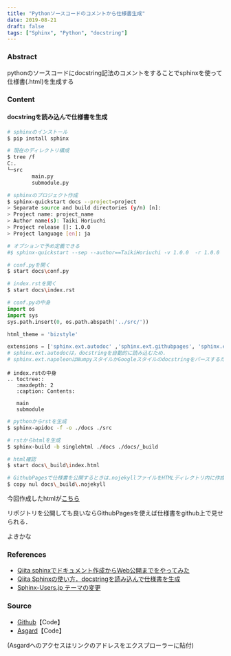```yaml
---
title: "Pythonソースコードのコメントから仕様書生成"
date: 2019-08-21
draft: false
tags: ["Sphinx", "Python", "docstring"]
---
```


### **Abstract**
pythonのソースコードにdocstring記法のコメントをすることでsphinxを使って仕様書(.html)を生成する

### **Content**
#### docstringを読み込んで仕様書を生成

```bash
# sphinxのインストール
$ pip install sphinx

# 現在のディレクトリ構成
$ tree /f
C:.
└─src
        main.py
        submodule.py

# sphinxのプロジェクト作成
$ sphinx-quickstart docs --project=project
> Separate source and build directories (y/n) [n]:
> Project name: project_name
> Author name(s): Taiki Horiuchi
> Project release []: 1.0.0
> Project language [en]: ja

# オプションで予め定義できる
#$ sphinx-quickstart --sep --author==TaikiHoriuchi -v 1.0.0  -r 1.0.0  --language==ja --no-makefile --no-batchfile --extensions=['sphinx.ext.autodoc','sphinx.ext.githubpages','sphinx.ext.napoleon'] docs --project=project_name

# conf.pyを開く
$ start docs\conf.py

# index.rstを開く
$ start docs\index.rst
```

```python
# conf.pyの中身
import os
import sys
sys.path.insert(0, os.path.abspath('../src/'))

html_theme = 'bizstyle'

extensions = ['sphinx.ext.autodoc' ,'sphinx.ext.githubpages', 'sphinx.ext.napoleon']
# sphinx.ext.autodocは，docstringを自動的に読み込むため.
# sphinx.ext.napoleonはNumpyスタイルかGoogleスタイルのdocstringをパースするため．
```

```
# index.rstの中身
.. toctree::
   :maxdepth: 2
   :caption: Contents:

   main
   submodule
```

```bash
# pythonからrstを生成
$ sphinx-apidoc -f -o ./docs ./src

# rstからhtmlを生成
$ sphinx-build -b singlehtml ./docs ./docs/_build

# html確認
$ start docs\_build\index.html

# GithubPagesで仕様書を公開するときは.nojekyllファイルをHTMLディレクトリ内に作成
$ copy nul docs\_build\.nojekyll
```
今回作成したhtmlが[こちら](_build/index.html)

リポジトリを公開しても良いならGithubPagesを使えば仕様書をgithub上で見せられる．

よきかな

### **References**
- [Qiita sphinxでドキュメント作成からWeb公開までをやってみた](https://qiita.com/kinpira/items/505bccacb2fba89c0ff0)
- [Qiita Sphinxの使い方．docstringを読み込んで仕様書を生成](https://qiita.com/futakuchi0117/items/4d3997c1ca1323259844)
- [Sphinx-Users.jp テーマの変更](https://sphinx-users.jp/cookbook/changetheme/index.html)

### **Source**

- [Github](https://github.com/hrichii/sample_sphinx)【Code】
- [Asgard](<file://///asgard/usr/horiuchi/program/pro_sphinx/repo_sphinx>)【Code】

(Asgardへのアクセスはリンクのアドレスをエクスプローラーに貼付)
